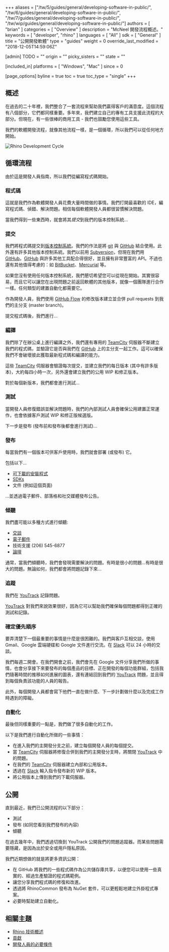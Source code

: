 +++
aliases = ["/tw/5/guides/general/developing-software-in-public/", "/tw/6/guides/general/developing-software-in-public/", "/tw/7/guides/general/developing-software-in-public/", "/tw/wip/guides/general/developing-software-in-public/"]
authors = [ "brian" ]
categories = [ "Overview" ]
description = "McNeel 開發流程概述。"
keywords = [ "developer", "rhino" ]
languages = [ "All" ]
sdk = [ "General" ]
title = "公開開發軟體"
type = "guides"
weight = 0
override_last_modified = "2018-12-05T14:59:06Z"

[admin]
TODO = ""
origin = ""
picky_sisters = ""
state = ""

[included_in]
platforms = [ "Windows", "Mac" ]
since = 0

[page_options]
byline = true
toc = true
toc_type = "single"
+++


## 概述

在過去的二十年裡，我們整合了一套流程來幫助我們贏得客戶的滿意度。這個流程有八個部分，它們都同樣重要。多年來，我們建立自己的專有工具支援此流程的大部分。但現在，有一些很棒的商用工具 - 我們也鼓勵您使用這些工具。

我們的軟體開發流程，就像其他流程一樣，是一個循環，所以我們可以從任何地方開始。

![Rhino Development Cycle](/images/developing-software-in-public-01.png)

## 循環流程

由於這是開發人員指南，所以我們從編寫程式碼開始。

### 程式碼

這就是我們作為軟體開發人員花費大量時間做的事情。我們打開最喜歡的 IDE，編寫程式碼、偵錯、解決問題。相信每個軟體開發人員都很習慣解決問題。

當我們得到一些東西時，就會將其*提交*到我們的版本控制系統...

### 提交

我們將程式碼提交到[版本控制系統](https://en.wikipedia.org/wiki/Version_control)。我們的作法是將 [git](https://git-scm.com/) 與 [GitHub](https://github.com/) 結合使用。此外還有許多其他版本控制系統。我們以前用 [Subversion](https://subversion.apache.org/)，但現在我們用 [GitHub](https://github.com/)。[GitHub](https://github.com/) 與許多其他工具配合得很好，並且擁有非常豐富的 API。不過也還有其他值得考慮的：如 [BitBucket](https://bitbucket.org)、[Mercurial](https://www.mercurial-scm.org/) 等。

如果您沒有使用任何版本控制系統，我們懇切希望您可以從現在開始。其實很容易，而且它可以讓您在出現問題之前返回軟體的其他版本，就像一個團隊進行合作一樣。任何類型的建置自動化都需要它。

作為開發人員，我們使用 [GitHub Flow](https://guides.github.com/introduction/flow/) 的修改版本建立並合併 pull requests 到我們的主分支 (master branch)。

提交程式碼後，我們進行...

### 編譯

我們除了在辦公桌上進行編譯之外，我們還有專用的 [TeamCity](https://www.jetbrains.com/teamcity/) 伺服器不斷建立我們的程式碼，並驗證它是否與我們在 [GitHub](https://github.com/) 上的主分支一起工作。這可以確保我們不會破壞彼此獲取最新程式碼和編譯的能力。

這些 [TeamCity](https://www.jetbrains.com/teamcity/) 伺服器會驗證每次提交，並建立我們的每日版本 (其中有許多版本)，大約每四小時一次，另外還會建立我們的公用 WIP 和修正版本。

對於每個新版本，我們都會進行測試...

### 測試

當開發人員修復錯誤並解決問題時，我們的內部測試人員會確保公用建置正常運作，也會依據客戶測試 WIP 和修正版候選版。

下一步是發布 (發布前和發布後都會進行測試)...

### 發布

每當我們有一個版本可供客戶使用時，我們就會部署 (或發布) 它。

包括以下...

- [可下載的安裝程式](http://www.rhino3d.com/download)
- [SDKs](http://developer.mcneel.com)
- 文件 (例如這個頁面)

...並透過電子郵件、部落格和社交媒體發布公告。

### 傾聽

我們盡可能以多種方式進行傾聽:

- [交談](http://www.rhino3d.com/support#)
- [電子郵件](mailto:tech@mcneel.com)
- 技術支援 (206) 545-6877
- [論壇](https://discourse.mcneel.com/)

通常，當我們傾聽時，我們會發現需要解決的問題。有時是很小的問題…有時是很大的問題。無論如何，我們都會將問題記錄下來...

### 追蹤

我們在 [YouTrack](https://mcneel.myjetbrains.com) 記錄問題。

[YouTrack](https://mcneel.myjetbrains.com) 對我們來說效果很好，因為它可以幫助我們確保每個問題都得到正確的測試和記錄。

### 確定優先順序

要弄清楚下一個最重要的事情是什麼是很困難的。我們與客戶互相交談，使用 Gmail、Google 雲端硬碟和 Google 文件進行交流。在 [Slack](https://slack.com/) 可以 24 小時的交談。

我們每週二開會。在我們開會之前，我們會先在 Google 文件分享我們所做的事情，也會分享接下來要發布的每個產品的目標、正在開發的每個功能群組，包括我們隨著時間的推移如何進展的圖表，還有連結回到我們的 [YouTrack](https://mcneel.myjetbrains.com) 問題，並且得到每個負責該功能的人員的報告。

此外，每個開發人員都會寫下他們一直在做什麼、下一步計劃做什麼以及完成工作時遇到的障礙。

### 自動化

最後但同樣重要的一點是，我們做了很多自動化的工作。

以下是我們進行自動化所做的一些事情：

- 在進入我們的主開發分支之前，建立每個開發人員的每個提交。
- 當 [TeamCity](https://www.jetbrains.com/teamcity/) 伺服器將修復合併到我們的主開發分支時，將關閉 [YouTrack](https://mcneel.myjetbrains.com) 中的問題。
- 在我們的 [TeamCity](https://www.jetbrains.com/teamcity/) 伺服器建立內部和公用版本。
- 透過在 [Slack](https://slack.com/) 輸入指令發布新的 WIP 版本。
- 將公用版本上傳到我們的下載伺服器。

## 公開

直到最近，我們已公開流程的以下部分：

- 測試
- 發布 (如同您看到我們發布的內容)
- 傾聽

在過去幾年中，我們透過切換到 YouTrack 公開我們的問題追蹤器。而某些問題需要隱藏，是因為出於安全或用戶隱私原因。

我們近期想做的就是將更多資訊公開：

- 在 GitHub 將我們的一些程式碼作為公共儲存庫共享，以便您可以使用一些真實的、經過生產驗證的程式碼範例。
- 讓您分享我們程式碼的修復和改進。
- 透過將 RhinoCommon 發布為 NuGet 套件，可以更輕鬆地建立外掛程式專案。
- 必要時幫助建立自動化。

## 相關主題

- [Rhino 技術概述](/guides/general/rhino-technology-overview)
- [貢獻](/guides/general/contributing)
- [開發人員的必要條件](/guides/general/rhino-developer-prerequisites)

